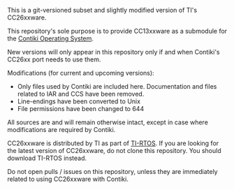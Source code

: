 This is a git-versioned subset and slightly modified version of TI's CC26xxware.

This repository's sole purpose is to provide CC13xxware as a submodule for the [Contiki Operating System](https://github.com/contiki-os/contiki/).

New versions will only appear in this repository only if and when Contiki's CC26xx port needs to use them.

Modifications (for current and upcoming versions):

* Only files used by Contiki are included here. Documentation and files related to IAR and CCS have been removed.
* Line-endings have been converted to Unix
* File permissions have been changed to 644

All sources are and will remain otherwise intact, except in case where modifications are required by Contiki.

CC26xxware is distributed by TI as part of [TI-RTOS](http://www.ti.com/tool/ti-rtos). If you are looking for the latest version of CC26xxware, do not clone this repository. You should download TI-RTOS instead.

Do not open pulls / issues on this repository, unless they are immediately related to using CC26xxware with Contiki.
